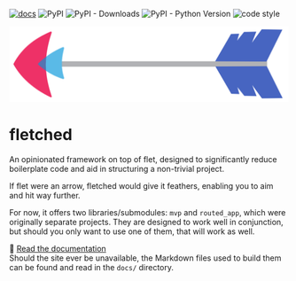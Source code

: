 [![docs](https://github.com/iron3oxide/fletched/actions/workflows/docs.yml/badge.svg)](https://github.com/iron3oxide/fletched/actions/workflows/docs.yml)
![PyPI](https://img.shields.io/pypi/v/fletched)
![PyPI - Downloads](https://img.shields.io/pypi/dm/fletched)
![PyPI - Python Version](https://img.shields.io/pypi/pyversions/fletched)
![code style](https://img.shields.io/badge/code%20style-black-000000.svg)

![logo](docs/assets/logo.png)

# fletched

An opinionated framework on top of flet,
designed to significantly reduce boilerplate code
and aid in structuring a non-trivial project.

If flet were an arrow,
fletched would give it feathers,
enabling you to aim and hit way further.

For now, it offers two libraries/submodules:
`mvp` and `routed_app`,
which were originally separate projects.
They are designed to work well in conjunction,
but should you only want to use one of them,
that will work as well.

:book: [Read the documentation](https://iron3oxide.github.io/fletched/) <br>
Should the site ever be unavailable,
the Markdown files used to build them can be found
and read in the `docs/` directory.
